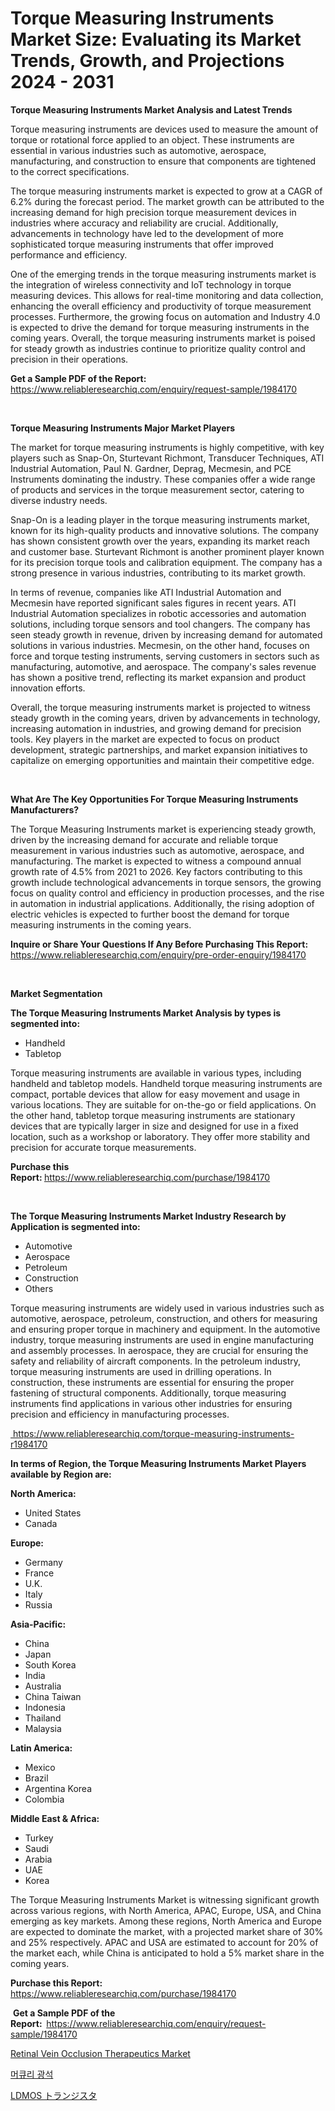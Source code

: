 <p><h1>Torque Measuring Instruments Market Size: Evaluating its Market Trends, Growth, and Projections 2024 - 2031</h1></p><p><strong>Torque Measuring Instruments Market Analysis and Latest Trends</strong></p>
<p><p>Torque measuring instruments are devices used to measure the amount of torque or rotational force applied to an object. These instruments are essential in various industries such as automotive, aerospace, manufacturing, and construction to ensure that components are tightened to the correct specifications.</p><p>The torque measuring instruments market is expected to grow at a CAGR of 6.2% during the forecast period. The market growth can be attributed to the increasing demand for high precision torque measurement devices in industries where accuracy and reliability are crucial. Additionally, advancements in technology have led to the development of more sophisticated torque measuring instruments that offer improved performance and efficiency.</p><p>One of the emerging trends in the torque measuring instruments market is the integration of wireless connectivity and IoT technology in torque measuring devices. This allows for real-time monitoring and data collection, enhancing the overall efficiency and productivity of torque measurement processes. Furthermore, the growing focus on automation and Industry 4.0 is expected to drive the demand for torque measuring instruments in the coming years. Overall, the torque measuring instruments market is poised for steady growth as industries continue to prioritize quality control and precision in their operations.</p></p>
<p><strong>Get a Sample PDF of the Report:&nbsp;</strong> <a href="https://www.reliableresearchiq.com/enquiry/request-sample/1984170">https://www.reliableresearchiq.com/enquiry/request-sample/1984170</a></p>
<p>&nbsp;</p>
<p><strong>Torque Measuring Instruments Major Market Players</strong></p>
<p><p>The market for torque measuring instruments is highly competitive, with key players such as Snap-On, Sturtevant Richmont, Transducer Techniques, ATI Industrial Automation, Paul N. Gardner, Deprag, Mecmesin, and PCE Instruments dominating the industry. These companies offer a wide range of products and services in the torque measurement sector, catering to diverse industry needs.</p><p>Snap-On is a leading player in the torque measuring instruments market, known for its high-quality products and innovative solutions. The company has shown consistent growth over the years, expanding its market reach and customer base. Sturtevant Richmont is another prominent player known for its precision torque tools and calibration equipment. The company has a strong presence in various industries, contributing to its market growth.</p><p>In terms of revenue, companies like ATI Industrial Automation and Mecmesin have reported significant sales figures in recent years. ATI Industrial Automation specializes in robotic accessories and automation solutions, including torque sensors and tool changers. The company has seen steady growth in revenue, driven by increasing demand for automated solutions in various industries. Mecmesin, on the other hand, focuses on force and torque testing instruments, serving customers in sectors such as manufacturing, automotive, and aerospace. The company's sales revenue has shown a positive trend, reflecting its market expansion and product innovation efforts.</p><p>Overall, the torque measuring instruments market is projected to witness steady growth in the coming years, driven by advancements in technology, increasing automation in industries, and growing demand for precision tools. Key players in the market are expected to focus on product development, strategic partnerships, and market expansion initiatives to capitalize on emerging opportunities and maintain their competitive edge.</p></p>
<p>&nbsp;</p>
<p><strong>What Are The Key Opportunities For Torque Measuring Instruments Manufacturers?</strong></p>
<p><p>The Torque Measuring Instruments market is experiencing steady growth, driven by the increasing demand for accurate and reliable torque measurement in various industries such as automotive, aerospace, and manufacturing. The market is expected to witness a compound annual growth rate of 4.5% from 2021 to 2026. Key factors contributing to this growth include technological advancements in torque sensors, the growing focus on quality control and efficiency in production processes, and the rise in automation in industrial applications. Additionally, the rising adoption of electric vehicles is expected to further boost the demand for torque measuring instruments in the coming years.</p></p>
<p><strong>Inquire or Share Your Questions If Any Before Purchasing This Report:</strong> <a href="https://www.reliableresearchiq.com/enquiry/pre-order-enquiry/1984170">https://www.reliableresearchiq.com/enquiry/pre-order-enquiry/1984170</a></p>
<p>&nbsp;</p>
<p><strong>Market Segmentation</strong></p>
<p><strong>The Torque Measuring Instruments Market Analysis by types is segmented into:</strong></p>
<p><ul><li>Handheld</li><li>Tabletop</li></ul></p>
<p><p>Torque measuring instruments are available in various types, including handheld and tabletop models. Handheld torque measuring instruments are compact, portable devices that allow for easy movement and usage in various locations. They are suitable for on-the-go or field applications. On the other hand, tabletop torque measuring instruments are stationary devices that are typically larger in size and designed for use in a fixed location, such as a workshop or laboratory. They offer more stability and precision for accurate torque measurements.</p></p>
<p><strong>Purchase this Report:&nbsp;</strong><a href="https://www.reliableresearchiq.com/purchase/1984170">https://www.reliableresearchiq.com/purchase/1984170</a></p>
<p>&nbsp;</p>
<p><strong>The Torque Measuring Instruments Market Industry Research by Application is segmented into:</strong></p>
<p><ul><li>Automotive</li><li>Aerospace</li><li>Petroleum</li><li>Construction</li><li>Others</li></ul></p>
<p><p>Torque measuring instruments are widely used in various industries such as automotive, aerospace, petroleum, construction, and others for measuring and ensuring proper torque in machinery and equipment. In the automotive industry, torque measuring instruments are used in engine manufacturing and assembly processes. In aerospace, they are crucial for ensuring the safety and reliability of aircraft components. In the petroleum industry, torque measuring instruments are used in drilling operations. In construction, these instruments are essential for ensuring the proper fastening of structural components. Additionally, torque measuring instruments find applications in various other industries for ensuring precision and efficiency in manufacturing processes.</p></p>
<p><a href="https://www.reliableresearchiq.com/torque-measuring-instruments-r1984170">&nbsp;https://www.reliableresearchiq.com/torque-measuring-instruments-r1984170</a></p>
<p><strong>In terms of Region, the Torque Measuring Instruments Market Players available by Region are:</strong></p>
<p>
    <p> <strong> North America: </strong>
        <ul>
            <li>United States</li>
            <li>Canada</li>
        </ul>
        </p> 
    <p> <strong> Europe: </strong>
        <ul>
            <li>Germany</li>
            <li>France</li>
            <li>U.K.</li>
            <li>Italy</li>
            <li>Russia</li>
        </ul>
        </p> 
    <p> <strong> Asia-Pacific: </strong>
        <ul>
            <li>China</li>
            <li>Japan</li>
            <li>South Korea</li>
            <li>India</li>
            <li>Australia</li>
            <li>China Taiwan</li>
            <li>Indonesia</li>
            <li>Thailand</li>
            <li>Malaysia</li>
        </ul>
        </p> 
    <p> <strong> Latin America: </strong>
        <ul>
            <li>Mexico</li>
            <li>Brazil</li>
            <li>Argentina Korea</li>
            <li>Colombia</li>
        </ul>
        </p> 
    <p> <strong> Middle East & Africa: </strong>
        <ul>
            <li>Turkey</li>
            <li>Saudi</li>
            <li>Arabia</li>
            <li>UAE</li>
            <li>Korea</li>
        </ul>
    </p>
    </p>
<p><p>The Torque Measuring Instruments Market is witnessing significant growth across various regions, with North America, APAC, Europe, USA, and China emerging as key markets. Among these regions, North America and Europe are expected to dominate the market, with a projected market share of 30% and 25% respectively. APAC and USA are estimated to account for 20% of the market each, while China is anticipated to hold a 5% market share in the coming years.</p></p>
<p><strong>Purchase this Report: </strong><a href="https://www.reliableresearchiq.com/purchase/1984170">https://www.reliableresearchiq.com/purchase/1984170</a></p>
<p>&nbsp;<strong>Get a Sample PDF of the Report:&nbsp;&nbsp;</strong><a href="https://www.reliableresearchiq.com/enquiry/request-sample/1984170">https://www.reliableresearchiq.com/enquiry/request-sample/1984170</a></p>
<p><strong></strong></p>
<p><p><a href="https://view.publitas.com/reportprime-1/global-retinal-vein-occlusion-therapeutics-market-focus-on-application-end-use-industry-type-equipment-and-region-analysis-and-forecast-2024-2031/">Retinal Vein Occlusion Therapeutics Market</a></p><p><a href="https://medium.com/@conradkirrlin76575/%EC%8B%9C%EC%9E%A5-%EC%98%88%EC%B8%A1-%EA%B8%80%EB%A1%9C%EB%B2%8C-%EC%88%98%EC%9D%80-%EA%B4%91%EC%84%9D-%EB%8F%99%ED%96%A5-%EB%B0%8F-%EC%98%81%ED%96%A5-%EB%B6%84%EC%84%9D-2024-2031-%EC%9D%91%EC%9A%A9-%EB%B6%84%EC%95%BC-%ED%99%94%ED%95%99-%EA%B3%B5%ED%95%99-%EC%9D%98%EC%95%BD%ED%92%88-%EB%B0%8F-%EC%9C%A0%ED%98%95%EB%B3%84-%EB%86%92%EC%9D%80-%EB%86%8D%EB%8F%84-%EC%A4%91%EA%B0%84-%EB%86%8D%EB%8F%84-%EB%82%AE%EC%9D%80-%EB%86%8D%EB%8F%84-5357438d040c">머큐리 광석</a></p><p><a href="https://github.com/mohamedbakry57/Market-Research-Report-List-5/blob/main/138728334601.md">LDMOS トランジスタ</a></p></p>